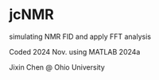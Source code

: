# jcNMR
simulating NMR FID and apply FFT analysis

Coded 2024 Nov. using MATLAB 2024a

Jixin Chen @ Ohio University
